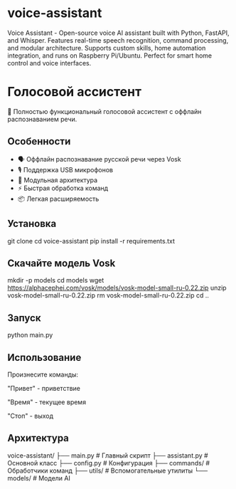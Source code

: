 # voice-assistant
Voice Assistant - Open-source voice AI assistant built with Python, FastAPI, and Whisper. Features real-time speech recognition, command processing, and modular architecture. Supports custom skills, home automation integration, and runs on Raspberry Pi/Ubuntu. Perfect for smart home control and voice interfaces.

# Голосовой ассистент

🎯 Полностью функциональный голосовой ассистент с оффлайн распознаванием речи.

## Особенности

- 🗣️ Оффлайн распознавание русской речи через Vosk
- 🎙️ Поддержка USB микрофонов
- 🔧 Модульная архитектура
- ⚡ Быстрая обработка команд
- 📦 Легкая расширяемость

## Установка

git clone <repository-url>
cd voice-assistant
pip install -r requirements.txt

## Скачайте модель Vosk

mkdir -p models
cd models
wget https://alphacephei.com/vosk/models/vosk-model-small-ru-0.22.zip
unzip vosk-model-small-ru-0.22.zip
rm vosk-model-small-ru-0.22.zip
cd ..

## Запуск

python main.py

## Использование

Произнесите команды:

"Привет" - приветствие

"Время" - текущее время

"Стоп" - выход

## Архитектура

voice-assistant/
├── main.py              # Главный скрипт
├── assistant.py         # Основной класс
├── config.py           # Конфигурация
├── commands/           # Обработчики команд
├── utils/              # Вспомогательные утилиты
└── models/             # Модели AI

